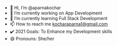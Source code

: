 - 👋 Hi, I’m @aparnakochar
- 👀 I’m currently working on App Development
- 🌱 I’m currently learning Full Stack Development 
- 📫 How to reach me kocharaparna1@gmail.com
- ✔️ 2021 Goals: To Enhance my Development skills
- 😄 Pronouns: She/her

<!---
I am a computer geek who is a learning enthusiast, that keeps enhancing his skills and learning new tech to solve real-life problems.
--->
